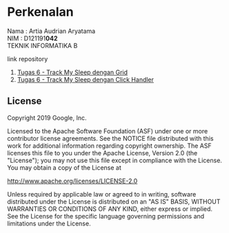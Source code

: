 # Perkenalan
Nama : Artia Audrian Aryatama\
NIM  : D121191**042**\
TEKNIK INFORMATIKA B

link repository 
1. [Tugas 6 - Track My Sleep dengan Grid](https://github.com/artyaaryatama/-TrackMySleep-Grid-Artia)
2. [Tugas 6 - Track My Sleep dengan Click Handler ](https://github.com/artyaaryatama/TrackMySleep-ClickHandler-Artia)

License
-------

Copyright 2019 Google, Inc.

Licensed to the Apache Software Foundation (ASF) under one or more contributor
license agreements.  See the NOTICE file distributed with this work for
additional information regarding copyright ownership.  The ASF licenses this
file to you under the Apache License, Version 2.0 (the "License"); you may not
use this file except in compliance with the License.  You may obtain a copy of
the License at

  http://www.apache.org/licenses/LICENSE-2.0

Unless required by applicable law or agreed to in writing, software
distributed under the License is distributed on an "AS IS" BASIS, WITHOUT
WARRANTIES OR CONDITIONS OF ANY KIND, either express or implied.  See the
License for the specific language governing permissions and limitations under
the License.

